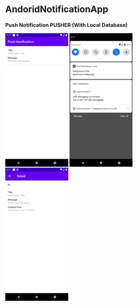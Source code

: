 # AndoridNotificationApp

### Push Notification PUSHER (With Local Database)

<img src="screenshoot/main.png" alt="main" width="200"/>
<img src="screenshoot/notify.png" alt="notify" width="200"/>
<img src="screenshoot/detail.png" alt="detail" width="200"/>

